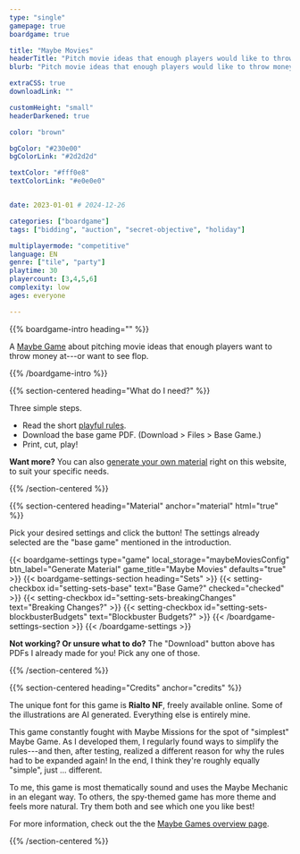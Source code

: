 ```yaml
---
type: "single"
gamepage: true
boardgame: true

title: "Maybe Movies"
headerTitle: "Pitch movie ideas that enough players would like to throw money at."
blurb: "Pitch movie ideas that enough players would like to throw money at, or see your money go down the drain after another flop."

extraCSS: true
downloadLink: ""

customHeight: "small"
headerDarkened: true

color: "brown"

bgColor: "#230e00"
bgColorLink: "#2d2d2d"

textColor: "#fff0e8"
textColorLink: "#e0e0e0"


date: 2023-01-01 # 2024-12-26

categories: ["boardgame"]
tags: ["bidding", "auction", "secret-objective", "holiday"]

multiplayermode: "competitive"
language: EN
genre: ["tile", "party"]
playtime: 30
playercount: [3,4,5,6]
complexity: low
ages: everyone

---
```


{{% boardgame-intro heading="" %}}

A [Maybe Game](/maybe-games/) about pitching movie ideas that enough players want to throw money at---or want to see flop.

{{% /boardgame-intro %}}

{{% section-centered heading="What do I need?" %}}

Three simple steps.
* Read the short [playful rules](rules).
* Download the base game PDF. (Download > Files > Base Game.)
* Print, cut, play!

**Want more?** You can also [generate your own material](#material) right on this website, to suit your specific needs.

{{% /section-centered %}}

{{% section-centered heading="Material" anchor="material" html="true" %}}

<p>Pick your desired settings and click the button! The settings already selected are the "base game" mentioned in the introduction.</p>

{{< boardgame-settings type="game" local_storage="maybeMoviesConfig" btn_label="Generate Material" game_title="Maybe Movies" defaults="true" >}}
  {{< boardgame-settings-section heading="Sets" >}}
    {{< setting-checkbox id="setting-sets-base" text="Base Game?" checked="checked" >}}
    {{< setting-checkbox id="setting-sets-breakingChanges" text="Breaking Changes?" >}}
    {{< setting-checkbox id="setting-sets-blockbusterBudgets" text="Blockbuster Budgets?" >}}
  {{< /boardgame-settings-section >}}
{{< /boardgame-settings >}}

<p class="settings-remark"><strong>Not working? Or unsure what to do?</strong> The "Download" button above has PDFs I already made for you! Pick any one of those.</p>

{{% /section-centered %}}

{{% section-centered heading="Credits" anchor="credits" %}}

The unique font for this game is **Rialto NF**, freely available online. Some of the illustrations are AI generated. Everything else is entirely mine.

This game constantly fought with Maybe Missions for the spot of "simplest" Maybe Game. As I developed them, I regularly found ways to simplify the rules---and then, after testing, realized a different reason for why the rules had to be expanded again! In the end, I think they're roughly equally "simple", just ... different.

To me, this game is most thematically sound and uses the Maybe Mechanic in an elegant way. To others, the spy-themed game has more theme and feels more natural. Try them both and see which one you like best!

For more information, check out the the [Maybe Games overview page](/maybe-games/).

{{% /section-centered %}}
